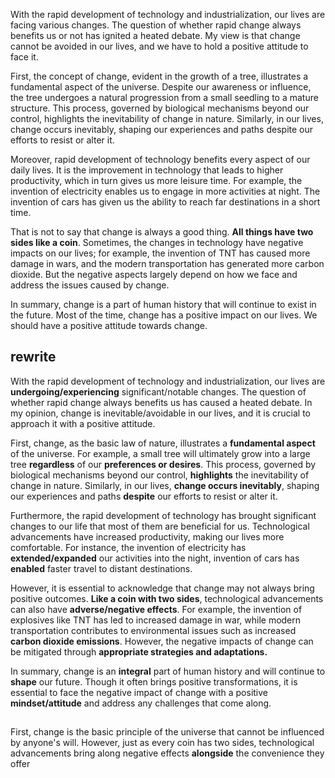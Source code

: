 With the rapid development of technology and industrialization, our lives are facing various changes. The question of whether rapid change always benefits us or not has ignited a heated debate. My view is that change cannot be avoided in our lives, and we have to hold a positive attitude to face it.

First, the concept of change, evident in the growth of a tree, illustrates a fundamental aspect of the universe. Despite our awareness or influence, the tree undergoes a natural progression from a small seedling to a mature structure. This process, governed by biological mechanisms beyond our control, highlights the inevitability of change in nature. Similarly, in our lives, change occurs inevitably, shaping our experiences and paths despite our efforts to resist or alter it.

Moreover, rapid development of technology benefits every aspect of our daily lives. It is the improvement in technology that leads to higher productivity, which in turn gives us more leisure time. For example, the invention of electricity enables us to engage in more activities at night. The invention of cars has given us the ability to reach far destinations in a short time.

That is not to say that change is always a good thing. **All things have two sides like a coin**. Sometimes, the changes in technology have negative impacts on our lives; for example, the invention of TNT has caused more damage in wars, and the modern transportation has generated more carbon dioxide. But the negative aspects largely depend on how we face and address the issues caused by change.

In summary, change is a part of human history that will continue to exist in the future. Most of the time, change has a positive impact on our lives. We should have a positive attitude towards change.

## rewrite

With the rapid development of technology and industrialization, our lives are **undergoing/experiencing** significant/notable changes. The question of whether rapid change always benefits us has caused a heated debate. In my opinion, change is inevitable/avoidable in our lives, and it is crucial to approach it with a positive attitude.

First, change, as the basic law of nature, illustrates a **fundamental aspect** of the universe. For example, a small tree will ultimately grow into a large tree **regardless** of our **preferences or desires**. This process, governed by biological mechanisms beyond our control, **highlights** the inevitability of change in nature. Similarly, in our lives, **change occurs inevitably**, shaping our experiences and paths **despite** our efforts to resist or alter it.

Furthermore, the rapid development of technology has brought significant changes to our life that most of them are beneficial for us. Technological advancements have increased productivity, making our lives more comfortable. For instance, the invention of electricity has **extended/expanded** our activities into the night, invention of cars has **enabled** faster travel to distant destinations.

However, it is essential to acknowledge that change may not always bring positive outcomes. **Like a coin with two sides**, technological advancements can also have **adverse/negative effects**. For example, the invention of explosives like TNT has led to increased damage in war, while modern transportation contributes to environmental issues such as increased **carbon dioxide emissions**. However, the negative impacts of change can be mitigated through **appropriate strategies and adaptations.**

In summary, change is an **integral** part of human history and will continue to **shape** our future. Though it often brings positive transformations, it is essential to face the negative impact of change with a positive **mindset/attitude** and address any challenges that come along.


##
First, change is the basic principle of the universe that cannot be influenced by anyone's will.
However, just as every coin has two sides, technological advancements bring along negative effects **alongside** the convenience they offer